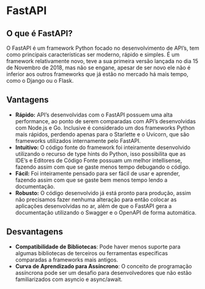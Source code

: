 # FastAPI

## O que é FastAPI?

O FastAPI é um framework Python focado no desenvolvimento de API’s, tem como principais características ser moderno, rápido e simples. É um framework relativamente novo, teve a sua primeira versão lançada no dia 15 de Novembro de 2018, mas não se engane, apesar de ser novo ele não é inferior aos outros frameworks que já estão no mercado há mais tempo, como o Django ou o Flask.



## Vantagens

- **Rápido:** API’s desenvolvidas com o FastAPI possuem uma alta performance, ao ponto de serem comparadas com API’s desenvolvidas com Node.js e Go. Inclusive é considerado um dos frameworks Python mais rápidos, perdendo apenas para o Starlette e o Uvicorn, que são frameworks utilizados internamente pelo FastAPI.
- **Intuitivo:** O código fonte do framework foi inteiramente desenvolvido utilizando o recurso de type hints do Python, isso possibilita que as IDE’s e Editores de Código Fonte possuam um melhor intellisense, fazendo assim com que se gaste menos tempo debugando o código.
- **Fácil:** Foi inteiramente pensado para ser fácil de usar e aprender, fazendo assim com que se gaste bem menos tempo lendo a documentação.
- **Robusto:** O código desenvolvido já está pronto para produção, assim não precisamos fazer nenhuma alteração para então colocar as aplicações desenvolvidas no ar, além de que o FastAPI gera a documentação utilizando o Swagger e o OpenAPI de forma automática.

## Desvantagens

- **Compatibilidade de Bibliotecas**: Pode haver menos suporte para algumas bibliotecas de terceiros ou ferramentas específicas comparadas a frameworks mais antigos.
- **Curva de Aprendizado para Assíncrono**: O conceito de programação assíncrona pode ser um desafio para desenvolvedores que não estão familiarizados com asyncio e async/await.

